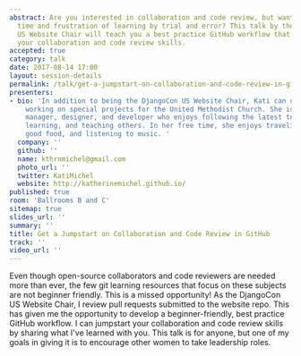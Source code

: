 ```yaml
---
abstract: Are you interested in collaboration and code review, but want to avoid the
  time and frustration of learning by trial and error? This talk by the DjangoCon
  US Website Chair will teach you a best practice GitHub workflow that will jumpstart
  your collaboration and code review skills.
accepted: true
category: talk
date: 2017-08-14 17:00
layout: session-details
permalink: /talk/get-a-jumpstart-on-collaboration-and-code-review-in-github/
presenters:
- bio: 'In addition to being the DjangoCon US Website Chair, Kati can often be found
    working on special projects for the United Methodist Church. She is a project
    manager, designer, and developer who enjoys following the latest tech trends,
    learning, and teaching others. In her free time, she enjoys traveling, eating
    good food, and listening to music. '
  company: ''
  github: ''
  name: kthrnmichel@gmail.com
  photo_url: ''
  twitter: KatiMichel
  website: http://katherinemichel.github.io/
published: true
room: 'Ballrooms B and C'
sitemap: true
slides_url: ''
summary: ''
title: Get a Jumpstart on Collaboration and Code Review in GitHub
track: ''
video_url: ''
---
```


Even though open-source collaborators and code reviewers are needed more than ever, the few git learning resources that focus on these subjects are not beginner friendly. This is a missed opportunity! As the DjangoCon US Website Chair, I review pull requests submitted to the website repo. This has given me the opportunity to develop a beginner-friendly, best practice GitHub workflow. I can jumpstart your collaboration and code review skills by sharing what I've learned with you. This talk is for anyone, but one of my goals in giving it is to encourage other women to take leadership roles.
